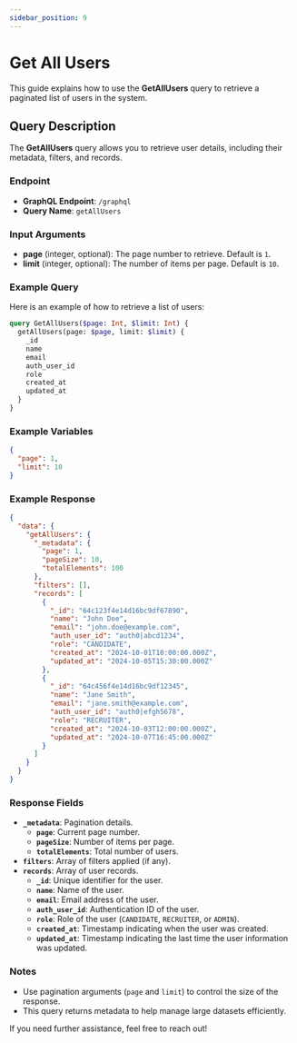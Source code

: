 ```yaml
---
sidebar_position: 9
---
```


# Get All Users

This guide explains how to use the **GetAllUsers** query to retrieve a paginated list of users in the system.

## Query Description

The **GetAllUsers** query allows you to retrieve user details, including their metadata, filters, and records.

### Endpoint

- **GraphQL Endpoint**: `/graphql`
- **Query Name**: `getAllUsers`

### Input Arguments

- **page** (integer, optional): The page number to retrieve. Default is `1`.
- **limit** (integer, optional): The number of items per page. Default is `10`.

### Example Query

Here is an example of how to retrieve a list of users:

```graphql
query GetAllUsers($page: Int, $limit: Int) {
  getAllUsers(page: $page, limit: $limit) {
    _id
    name
    email
    auth_user_id
    role
    created_at
    updated_at
  }
}
```

### Example Variables

```json
{
  "page": 1,
  "limit": 10
}
```

### Example Response

```json
{
  "data": {
    "getAllUsers": {
      "_metadata": {
        "page": 1,
        "pageSize": 10,
        "totalElements": 100
      },
      "filters": [],
      "records": [
        {
          "_id": "64c123f4e14d16bc9df67890",
          "name": "John Doe",
          "email": "john.doe@example.com",
          "auth_user_id": "auth0|abcd1234",
          "role": "CANDIDATE",
          "created_at": "2024-10-01T10:00:00.000Z",
          "updated_at": "2024-10-05T15:30:00.000Z"
        },
        {
          "_id": "64c456f4e14d16bc9df12345",
          "name": "Jane Smith",
          "email": "jane.smith@example.com",
          "auth_user_id": "auth0|efgh5678",
          "role": "RECRUITER",
          "created_at": "2024-10-03T12:00:00.000Z",
          "updated_at": "2024-10-07T16:45:00.000Z"
        }
      ]
    }
  }
}
```

### Response Fields

- **`_metadata`**: Pagination details.
  - **`page`**: Current page number.
  - **`pageSize`**: Number of items per page.
  - **`totalElements`**: Total number of users.
- **`filters`**: Array of filters applied (if any).
- **`records`**: Array of user records.
  - **`_id`**: Unique identifier for the user.
  - **`name`**: Name of the user.
  - **`email`**: Email address of the user.
  - **`auth_user_id`**: Authentication ID of the user.
  - **`role`**: Role of the user (`CANDIDATE`, `RECRUITER`, or `ADMIN`).
  - **`created_at`**: Timestamp indicating when the user was created.
  - **`updated_at`**: Timestamp indicating the last time the user information was updated.

### Notes

- Use pagination arguments (`page` and `limit`) to control the size of the response.
- This query returns metadata to help manage large datasets efficiently.

If you need further assistance, feel free to reach out!

